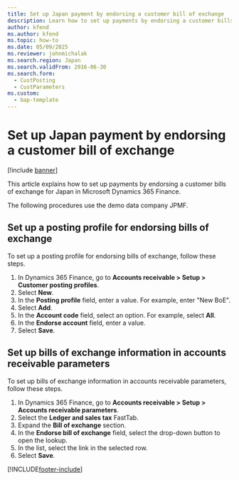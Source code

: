 ```yaml
---
title: Set up Japan payment by endorsing a customer bill of exchange
description: Learn how to set up payments by endorsing a customer bills of exchange for Japan in Microsoft Dynamics 365 Finance.
author: kfend
ms.author: kfend
ms.topic: how-to
ms.date: 05/09/2025
ms.reviewer: johnmichalak
ms.search.region: Japan
ms.search.validFrom: 2016-06-30
ms.search.form: 
  - CustPosting
  - CustParameters
ms.custom: 
  - bap-template
---
```


# Set up Japan payment by endorsing a customer bill of exchange

[!include [banner](../../includes/banner.md)]

This article explains how to set up payments by endorsing a customer bills of exchange for Japan in Microsoft Dynamics 365 Finance.

The following procedures use the demo data company JPMF.

## Set up a posting profile for endorsing bills of exchange

To set up a posting profile for endorsing bills of exchange, follow these steps.

1. In Dynamics 365 Finance, go to **Accounts receivable \> Setup \> Customer posting profiles**.
1. Select **New**.
1. In the **Posting profile** field, enter a value. For example, enter "New BoE".  
1. Select **Add**.
1. In the **Account code** field, select an option. For example, select **All**.  
1. In the **Endorse account** field, enter a value.
1. Select **Save**.

## Set up bills of exchange information in accounts receivable parameters

To set up bills of exchange information in accounts receivable parameters, follow these steps.

1. In Dynamics 365 Finance, go to **Accounts receivable \> Setup \> Accounts receivable parameters**.
1. Select the **Ledger and sales tax** FastTab.
1. Expand the **Bill of exchange** section.
1. In the **Endorse bill of exchange** field, select the drop-down button to open the lookup.
1. In the list, select the link in the selected row.
1. Select **Save**.



[!INCLUDE[footer-include](../../../includes/footer-banner.md)]
